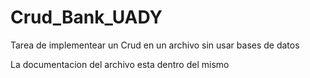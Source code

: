 # Crud_Bank_UADY
Tarea de implementear un Crud en un archivo sin usar bases de datos

La documentacion del archivo esta dentro del mismo

